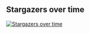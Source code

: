 ## Stargazers over time
[![Stargazers over time](https://starchart.cc/JiaBei-Q/Auxiliary.svg?variant=adaptive)](https://starchart.cc/JiaBei-Q/Auxiliary)
